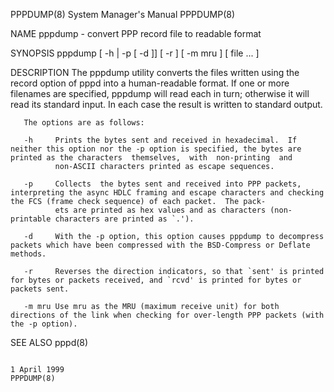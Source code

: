 PPPDUMP(8)                                                                              System Manager's Manual                                                                             PPPDUMP(8)

NAME
       pppdump - convert PPP record file to readable format

SYNOPSIS
       pppdump [ -h | -p [ -d ]] [ -r ] [ -m mru ] [ file ...  ]

DESCRIPTION
       The pppdump utility converts the files written using the record option of pppd into a human-readable format.  If one or more filenames are specified, pppdump will read each in turn; otherwise
       it will read its standard input.  In each case the result is written to standard output.

       The options are as follows:

       -h     Prints the bytes sent and received in hexadecimal.  If neither this option nor the -p option is specified, the bytes are printed as the characters  themselves,  with  non-printing  and
              non-ASCII characters printed as escape sequences.

       -p     Collects  the bytes sent and received into PPP packets, interpreting the async HDLC framing and escape characters and checking the FCS (frame check sequence) of each packet.  The pack‐
              ets are printed as hex values and as characters (non-printable characters are printed as `.').

       -d     With the -p option, this option causes pppdump to decompress packets which have been compressed with the BSD-Compress or Deflate methods.

       -r     Reverses the direction indicators, so that `sent' is printed for bytes or packets received, and `rcvd' is printed for bytes or packets sent.

       -m mru Use mru as the MRU (maximum receive unit) for both directions of the link when checking for over-length PPP packets (with the -p option).

SEE ALSO
       pppd(8)

                                                                                             1 April 1999                                                                                   PPPDUMP(8)
